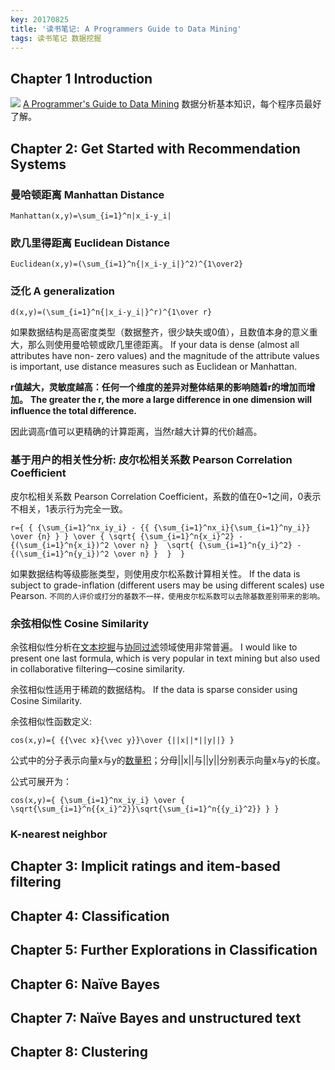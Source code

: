 ```yaml
---
key: 20170825
title: '读书笔记: A Programmers Guide to Data Mining'
tags: 读书笔记 数据挖掘
---
```

## Chapter 1 Introduction
![](http://guidetodatamining.com/img/mozi.png)
[A Programmer's Guide to Data Mining](http://guidetodatamining.com/)
数据分析基本知识，每个程序员最好了解。

## Chapter 2: Get Started with Recommendation Systems
### 曼哈顿距离 Manhattan Distance

```mathjax
Manhattan(x,y)=\sum_{i=1}^n|x_i-y_i|
```

### 欧几里得距离 Euclidean Distance

```mathjax
Euclidean(x,y)=(\sum_{i=1}^n{|x_i-y_i|}^2)^{1\over2}
```

### 泛化 A generalization

```mathjax
d(x,y)=(\sum_{i=1}^n{|x_i-y_i|}^r)^{1\over r}
```

如果数据结构是高密度类型（数据整齐，很少缺失或0值），且数值本身的意义重大，那么则使用曼哈顿或欧几里德距离。
If your data is dense (almost all attributes have non- zero values) and the magnitude of the attribute values is important, use distance measures such as Euclidean or Manhattan.

**r值越大，灵敏度越高：任何一个维度的差异对整体结果的影响随着r的增加而增加。**
**The greater the r, the more a large difference in one dimension will influence the total difference.**

因此调高r值可以更精确的计算距离，当然r越大计算的代价越高。

### 基于用户的相关性分析: 皮尔松相关系数 Pearson Correlation Coefficient
皮尔松相关系数 Pearson Correlation Coefficient，系数的值在0~1之间，0表示不相关，1表示行为完全一致。

```mathjax
r={ { {\sum_{i=1}^nx_iy_i} - {{ {\sum_{i=1}^nx_i}{\sum_{i=1}^ny_i}} \over {n} } } \over { \sqrt{ {\sum_{i=1}^n{x_i}^2} - {(\sum_{i=1}^n{x_i})^2 \over n} }  \sqrt{ {\sum_{i=1}^n{y_i}^2} - {(\sum_{i=1}^n{y_i})^2 \over n} }  }  }
```
如果数据结构等级膨胀类型，则使用皮尔松系数计算相关性。
If the data is subject to grade-inflation (different users may be using different scales) use Pearson.
```不同的人评价或打分的基数不一样，使用皮尔松系数可以去除基数差别带来的影响。```

### 余弦相似性 Cosine Similarity
余弦相似性分析在[文本挖掘](https://zh.wikipedia.org/wiki/文本挖掘)与[协同过滤](https://zh.wikipedia.org/wiki/協同過濾)领域使用非常普遍。
I would like to present one last formula, which is very popular in text mining but also used in collaborative filtering—cosine similarity.

余弦相似性适用于稀疏的数据结构。
If the data is sparse consider using Cosine Similarity.

余弦相似性函数定义:
```mathjax
cos(x,y)={ {{\vec x}{\vec y}}\over {||x||*||y||} }
```

公式中的分子表示向量x与y的[数量积](https://zh.wikipedia.org/wiki/数量积)；分母||x||与||y||分别表示向量x与y的长度。

公式可展开为：
```mathjax
cos(x,y)={ {\sum_{i=1}^nx_iy_i} \over { \sqrt{\sum_{i=1}^n{{x_i}^2}}\sqrt{\sum_{i=1}^n{{y_i}^2}} } }
```

### K-nearest neighbor

## Chapter 3: Implicit ratings and item-based filtering
## Chapter 4: Classification
## Chapter 5: Further Explorations in Classification
## Chapter 6: Naïve Bayes
## Chapter 7: Naïve Bayes and unstructured text
## Chapter 8: Clustering